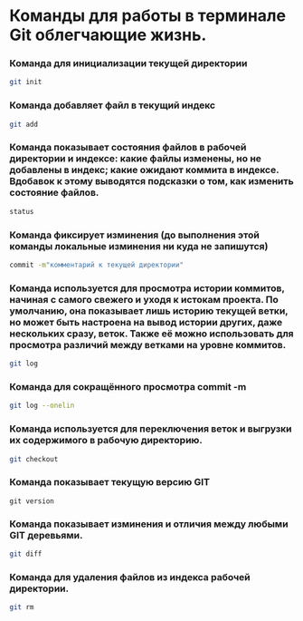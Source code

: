 # Команды для работы в терминале Git облегчающие жизнь.

### Команда для инициализации текущей директории
```sh
git init
```

### Команда добавляет файл в текущий индекс
```sh
git add
```

### Команда показывает состояния файлов в рабочей директории и индексе: какие файлы изменены, но не добавлены в индекс; какие ожидают коммита в индексе. Вдобавок к этому выводятся подсказки о том, как изменить состояние файлов.
```sh
status
``` 

### Команда фиксирует изминения (до выполнения этой команды локальные изминения ни куда не запишутся)
```sh
commit -m"комментарий к текущей директории"
```

### Команда используется для просмотра истории коммитов, начиная с самого свежего и уходя к истокам проекта. По умолчанию, она показывает лишь историю текущей ветки, но может быть настроена на вывод истории других, даже нескольких сразу, веток. Также её можно использовать для просмотра различий между ветками на уровне коммитов.
```sh
git log
```

### Команда для сокращённого просмотра commit -m
```sh
git log --onelin
```

### Команда используется для переключения веток и выгрузки их содержимого в рабочую директорию.
```sh
git checkout
```

### Команда показывает текущую версию GIT
```
git version
```

### Команда показывает изминения и отличия между любыми GIT деревьями.
```sh
git diff
```

### Команда для удаления файлов из индекса рабочей директории.
```sh
git rm 
```

